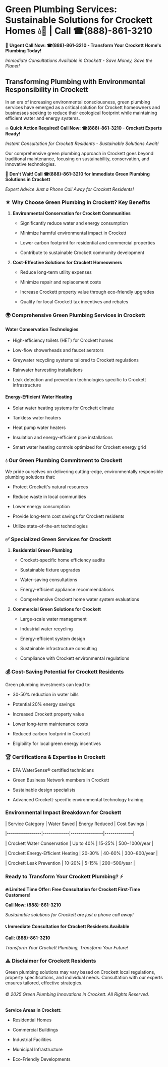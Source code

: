 # Green Plumbing Services: Sustainable Solutions for Crockett Homes 💧🌿 | Call ☎(888)-861-3210

🚨 **Urgent Call Now: ☎(888)-861-3210 - Transform Your Crockett Home's Plumbing Today!**
*Immediate Consultations Available in Crockett - Save Money, Save the Planet!*

## Transforming Plumbing with Environmental Responsibility in Crockett

In an era of increasing environmental consciousness, green plumbing services have emerged as a critical solution for Crockett homeowners and businesses seeking to reduce their ecological footprint while maintaining efficient water and energy systems. 

🔥 **Quick Action Required! Call Now: ☎(888)-861-3210 - Crockett Experts Ready!**
*Instant Consultation for Crockett Residents - Sustainable Solutions Await!*

Our comprehensive green plumbing approach in Crockett goes beyond traditional maintenance, focusing on sustainability, conservation, and innovative technologies.

🚨 **Don't Wait! Call ☎(888)-861-3210 for Immediate Green Plumbing Solutions in Crockett**
*Expert Advice Just a Phone Call Away for Crockett Residents!*

### ★ Why Choose Green Plumbing in Crockett? Key Benefits

1. **Environmental Conservation for Crockett Communities** 
   - Significantly reduce water and energy consumption
   - Minimize harmful environmental impact in Crockett
   - Lower carbon footprint for residential and commercial properties
   - Contribute to sustainable Crockett community development

2. **Cost-Effective Solutions for Crockett Homeowners** 
   - Reduce long-term utility expenses
   - Minimize repair and replacement costs
   - Increase Crockett property value through eco-friendly upgrades
   - Qualify for local Crockett tax incentives and rebates

### 🌍 Comprehensive Green Plumbing Services in Crockett

#### Water Conservation Technologies
- High-efficiency toilets (HET) for Crockett homes
- Low-flow showerheads and faucet aerators
- Greywater recycling systems tailored to Crockett regulations
- Rainwater harvesting installations
- Leak detection and prevention technologies specific to Crockett infrastructure

#### Energy-Efficient Water Heating
- Solar water heating systems for Crockett climate
- Tankless water heaters
- Heat pump water heaters
- Insulation and energy-efficient pipe installations
- Smart water heating controls optimized for Crockett energy grid

### 💧 Our Green Plumbing Commitment to Crockett

We pride ourselves on delivering cutting-edge, environmentally responsible plumbing solutions that:
- Protect Crockett's natural resources
- Reduce waste in local communities
- Lower energy consumption
- Provide long-term cost savings for Crockett residents
- Utilize state-of-the-art technologies

### ✅ Specialized Green Services for Crockett

1. **Residential Green Plumbing**
   - Crockett-specific home efficiency audits
   - Sustainable fixture upgrades
   - Water-saving consultations
   - Energy-efficient appliance recommendations
   - Comprehensive Crockett home water system evaluations

2. **Commercial Green Solutions for Crockett**
   - Large-scale water management
   - Industrial water recycling
   - Energy-efficient system design
   - Sustainable infrastructure consulting
   - Compliance with Crockett environmental regulations

### 💰 Cost-Saving Potential for Crockett Residents

Green plumbing investments can lead to:
- 30-50% reduction in water bills
- Potential 20% energy savings
- Increased Crockett property value
- Lower long-term maintenance costs
- Reduced carbon footprint in Crockett
- Eligibility for local green energy incentives

### 🏆 Certifications & Expertise in Crockett

- EPA WaterSense® certified technicians
- Green Business Network members in Crockett
- Sustainable design specialists
- Advanced Crockett-specific environmental technology training

### Environmental Impact Breakdown for Crockett

| Service Category | Water Saved | Energy Reduced | Cost Savings |
|-----------------|-------------|----------------|--------------|
| Crockett Water Conservation | Up to 40% | 15-25% | $500-$1000/year |
| Crockett Energy-Efficient Heating | 20-30% | 40-60% | $300-$800/year |
| Crockett Leak Prevention | 10-20% | 5-15% | $200-$500/year |

### Ready to Transform Your Crockett Plumbing? ⚡

**🔥 Limited Time Offer: Free Consultation for Crockett First-Time Customers!**

**Call Now: (888)-861-3210**
*Sustainable solutions for Crockett are just a phone call away!*

#### 📞 Immediate Consultation for Crockett Residents Available

**Call: (888)-861-3210**
*Transform Your Crockett Plumbing, Transform Your Future!*

### ⚠️ Disclaimer for Crockett Residents

Green plumbing solutions may vary based on Crockett local regulations, property specifications, and individual needs. Consultation with our experts ensures tailored, effective strategies.

###### © 2025 Green Plumbing Innovations in Crockett. All Rights Reserved.

**Service Areas in Crockett:** 
- Residential Homes
- Commercial Buildings
- Industrial Facilities
- Municipal Infrastructure
- Eco-Friendly Developments